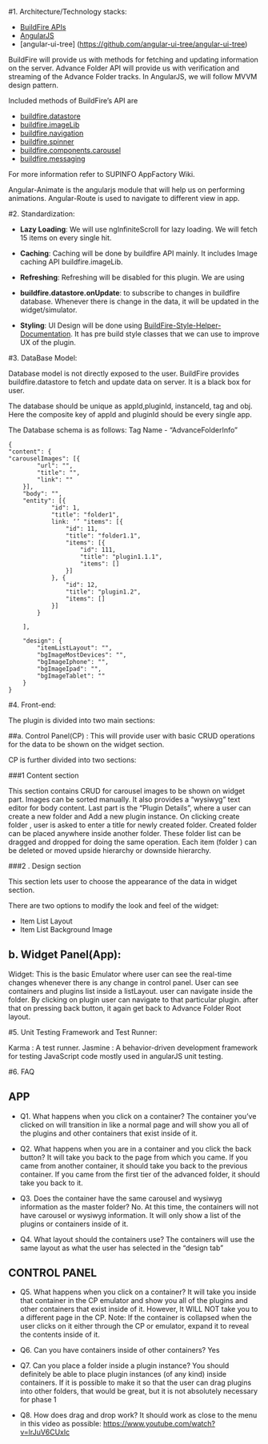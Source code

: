 

#1. Architecture/Technology stacks:

* [BuildFire APIs](https://github.com/SUPINFOAppFactory/sdk-master/blob/master/scripts/buildfire.js)
* [AngularJS](https://docs.angularjs.org/guide)
* [angular-ui-tree] (https://github.com/angular-ui-tree/angular-ui-tree)

BuildFire will provide us with methods for fetching and updating information on the server.
Advance Folder API will provide us with verification and streaming of the Advance Folder tracks.
In AngularJS, we will follow MVVM design pattern.

Included methods of BuildFire’s API are
* [buildfire.datastore](https://github.com/BuildFire/sdk/wiki/How-to-use-Datastore)
* [buildfire.imageLib](https://github.com/BuildFire/sdk/wiki/How-to-use-ImageLib)
* [buildfire.navigation](https://github.com/BuildFire/sdk/wiki/How-to-use-Navigation)
* [buildfire.spinner](https://github.com/BuildFire/sdk/wiki/Spinners)
* [buildfire.components.carousel](https://github.com/BuildFire/sdk/wiki/BuildFire-Carousel-Component)
* [buildfire.messaging](https://github.com/BuildFire/sdk/wiki/How-to-use-Messaging-to-sync-your-Control-to-Widget)

For more information refer to SUPINFO AppFactory Wiki.

Angular-Animate is the angularjs module that will help us on performing animations. Angular-Route is used to navigate to different view in app.


#2.  Standardization:

* **Lazy Loading**: We will use ngInfiniteScroll for lazy loading. We will fetch 15 items on every single hit.

* **Caching**: Caching will be done by buildfire API mainly. It includes Image caching API buildfire.imageLib.

* **Refreshing**: Refreshing will be disabled for this plugin. We are using
* **buildfire.datastore.onUpdate**: to subscribe to changes in buildfire database. Whenever there is change in the data, it will be updated in the widget/simulator.

* **Styling**: UI Design will be done using [BuildFire-Style-Helper-Documentation](https://github.com/BuildFire/sdk/wiki/BuildFire-Style-Helper-Documentation). It has pre build style classes that we can use to improve UX of the plugin.



#3. DataBase Model:


Database model is not directly exposed to the user. BuildFire provides buildfire.datastore to fetch and update data on server. It is a black box for user.

The database should be unique as appId,pluginId, instanceId, tag and obj. Here the composite key of appId and pluginId should be every single app.

The Database schema is as follows:
Tag Name - “AdvanceFolderInfo”

    {
    "content": {
    "carouselImages": [{
            "url": "",
            "title": "",
            "link": ""
        }],
        "body": "",
        "entity": [{
                "id": 1,
                "title": "folder1",
                link: ‘’ "items": [{
                    "id": 11,
                    "title": "folder1.1",
                    "items": [{
                        "id": 111,
                        "title": "plugin1.1.1",
                        "items": []
                    }]
                }, {
                    "id": 12,
                    "title": "plugin1.2",
                    "items": []
                }]
            }

        ],

        "design": {
            "itemListLayout": "",
            "bgImageMostDevices": "",
            "bgImageIphone": "",
            "bgImageIpad": "",
            "bgImageTablet": ""
        }
    }


#4. Front-end:

The plugin is divided into two main sections:

##a. Control Panel(CP) :
This will provide user with basic CRUD operations for the data to be shown on the widget section.

CP is further divided into two sections:

###1 Content section




This section contains CRUD for carousel images to be shown on widget part. Images can be sorted manually. It also provides a “wysiwyg” text editor for body content. Last part is the “Plugin Details”, where a user can create a new folder and Add a new plugin instance.
On clicking create folder , user is asked to enter a title for newly created folder.
Created folder can be placed anywhere inside another folder. These folder list can be dragged and dropped for doing the same operation. Each item (folder ) can be deleted or moved upside hierarchy or downside hierarchy.


###2 . Design section



This section lets user to choose the appearance of the data in widget section.

There are two options to modify the look and feel of the widget:
* Item List Layout
* Item List Background Image


















## b. Widget Panel(App):
Widget: This is the basic Emulator where user can see the real-time changes whenever there is any change in control panel. User can see containers and plugins list inside a listLayout.
user can navigate inside the folder. By clicking on plugin user can navigate to that particular plugin.
after that on pressing back button, it again get back to Advance Folder Root layout.



#5. Unit Testing Framework and Test Runner:

Karma : A test runner.
Jasmine : A behavior-driven development framework for testing JavaScript code  mostly used in angularJS unit testing.


#6. FAQ
## APP
* Q1. What happens when you click on a container?
 The container you’ve clicked on will transition in like a normal page and will show you all of the plugins and other containers that exist inside of it.

* Q2. What happens when you are in a container and you click the back button?
 It will take you back to the page from which you came.
If you came from another container, it should take you back to the previous container.
If you came from the first tier of the advanced folder, it should take you back to it.

* Q3. Does the container have the same carousel and wysiwyg information as the master folder?
 No. At this time, the containers will not have carousel or wysiwyg information. It will only show a list of the plugins or containers inside of it.

* Q4. What layout should the containers use?
 The containers will use the same layout as what the user has selected in the “design tab”


## CONTROL PANEL
* Q5. What happens when you click on a container?
It will take you inside that container in the CP emulator and show you all of the plugins and other containers that exist inside of it.
However, It WILL NOT take you to a different page in the CP.
Note: If the container is collapsed when the user clicks on it either through the CP or emulator, expand it to reveal the contents inside of it.

* Q6. Can you have containers inside of other containers?
Yes

* Q7. Can you place a folder inside a plugin instance?
You should definitely be able to place plugin instances (of any kind) inside containers. If it is possible to make it so that the user can drag plugins into other folders, that would be great, but it is not absolutely necessary for phase 1

* Q8. How does drag and drop work?
It should work as close to the menu in this video as possible: https://www.youtube.com/watch?v=lrJuV6CUxlc

